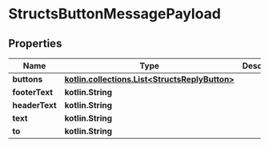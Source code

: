 
# StructsButtonMessagePayload

## Properties
Name | Type | Description | Notes
------------ | ------------- | ------------- | -------------
**buttons** | [**kotlin.collections.List&lt;StructsReplyButton&gt;**](StructsReplyButton.md) |  |  [optional]
**footerText** | **kotlin.String** |  |  [optional]
**headerText** | **kotlin.String** |  |  [optional]
**text** | **kotlin.String** |  |  [optional]
**to** | **kotlin.String** |  |  [optional]



